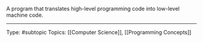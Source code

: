 A program that translates high-level programming code into low-level machine code.
___
Type: #subtopic 
Topics: [[Computer Science]], [[Programming Concepts]]

